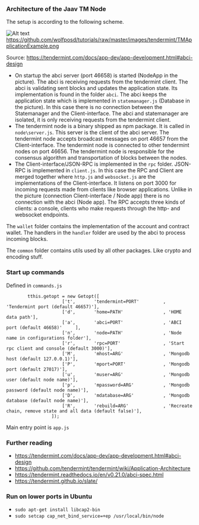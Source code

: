 ### Architecture of the Jaav TM Node

The setup is according to the following scheme.

![Alt text](https://github.com/wolfposd/tutorials/raw/master/images/tendermint/TMApplicationExample.png?raw=true "Scheme")
https://github.com/wolfposd/tutorials/raw/master/images/tendermint/TMApplicationExample.png

Source: https://tendermint.com/docs/app-dev/app-development.html#abci-design

 - On startup the abci server (port 46658) is started (NodeApp in the picture). The abci is receiving requests from the tendermint client. The abci is validating sent blocks and updates the application state.
 Its implementation is found in the folder `abci`. The abci keeps the application state which is implemented in `statemanager.js` (Database in the picture).
 In this case there is no connection between the Statemanager and the Client-interface. The abci and statemanager are isolated, it is only receiving requests from the tendermint client.
 - The tendermint node is a binary shipped as npm package. It is called in `node\server.js`. This server is the client of the abci server.
 The tendermint node accepts broadcast messages on port 46657 from the Client-interface.
 The tendermint node is connected to other tendermint nodes on port 46656. The tendermint node is responsible for the consensus algorithm and transportation of blocks between the nodes.
 - The Client-interface/JSON-RPC is implemented in the `rpc` folder. JSON-RPC is implemented in `client.js`. In this case the RPC and Client are merged together where `http.js` and `websocket.js` are the implementations of the Client-interface.
  It listens on port 3000 for incoming requests made from clients like browser applications. Unlike in the picture (connection Client-interface / Node app) there is no connection with the abci (Node app).
  The RPC accepts three kinds of clients: a console, clients who make requests through the http- and websocket endpoints.

The `wallet` folder contains the implementation of the account and contract wallet.  The handlers in the `handler` folder are used by the abci to process incoming blocks.

The `common` folder contains utils used by all other packages. Like crypto and encoding stuff.

### Start up commands

Defined in `commands.js`


            tthis.getopt = new Getopt([
                         ['t',       'tendermint=PORT'         , 'Tendermint port (default 46657)'],
                         ['d',       'home=PATH'               , 'HOME data path'],
                         ['a',       'abci=PORT'               , 'ABCI port (default 46658)'     ],
                         ['n',       'node=PATH'               , 'Node name in configurations folder'],
                         ['r',       'rpc=PORT'                , 'Start rpc client and console (default 3000)'],
                         ['M',       'mhost=ARG'               , 'Mongodb host (default 127.0.0.1)'],
                         ['P',       'mport=PORT'              , 'Mongodb port (default 27017)'],
                         ['u',       'muser=ARG'               , 'Mongodb user (default node name)'],
                         ['p',       'mpassword=ARG'           , 'Mongodb password (default node name)'],
                         ['D',       'mdatabase=ARG'           , 'Mongodb database (default node name)'],
                         ['R',       'rebuild=ARG'             , 'Recreate chain, remove state and all data (default false)'],
                     ]);

Main entry point is `app.js`

### Further reading

- https://tendermint.com/docs/app-dev/app-development.html#abci-design
- https://github.com/tendermint/tendermint/wiki/Application-Architecture
- https://tendermint.readthedocs.io/en/v0.21.0/abci-spec.html
- https://tendermint.github.io/slate/

### Run on lower ports in Ubuntu

- `sudo apt-get install libcap2-bin`
- `sudo setcap cap_net_bind_service=+ep /usr/local/bin/node`
